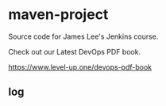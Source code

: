 # maven-project
Source code for James Lee's Jenkins course.

Check out our Latest DevOps PDF book.

https://www.level-up.one/devops-pdf-book


## log
